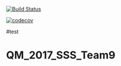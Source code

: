 [![Build Status](https://travis-ci.org/MolSSI-SSS/QM_2017_SSS_Team9.svg?branch=master)](https://travis-ci.org/MolSSI-SSS/QM_2017_SSS_Team9)


[![codecov](https://codecov.io/gh/MolSSI-SSS/QM_2017_SSS_Team9/branch/master/graph/badge.svg)](https://codecov.io/gh/MolSSI-SSS/QM_2017_SSS_Team9)

#test

# QM_2017_SSS_Team9
